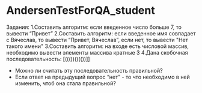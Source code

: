 # AndersenTestForQA_student
Задания:
1.Составить алгоритм: если введенное число больше 7, то вывести “Привет”
2.Составить алгоритм: если введенное имя совпадает с Вячеслав, то вывести “Привет, Вячеслав”, если нет, то вывести "Нет такого имени"
3.Составить алгоритм: на входе есть числовой массив, необходимо вывести элементы массива кратные 3
4.Дана скобочная последовательность: [((())()(())]]
- Можно ли считать эту последовательность правильной?
- Если ответ на предыдущий вопрос “нет” - то что необходимо в ней изменить, чтоб она стала правильной?
